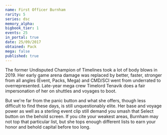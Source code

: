 ```yaml
---
name: First Officer Burnham
rarity: 5
series: dsc
memory_alpha:
bigbook_tier: 1
events: 25
in_portal: true
date: 25/09/2017
obtained: Pack
mega: false
published: true
---
```


The former Undisputed Champion of Timelines took a lot of body blows in 2019. Her early game arena damage was replaced by better, faster, stronger from all angles (Event, Packs, Mega) and CMD/SCI went from underrated to overrepresented. Late-year mega crew Timelord Tenavik does a fair impersonation of her on shuttles and voyages to boot.

But we're far from the panic button and what she offers, though less difficult to find these days, is still unquestionably elite. Her base and voyage power as well as a sterling event clip still demand you smash that Select button on the behold screen. If you cite your weakest areas, Burnham may not top that particular list, but she tops enough different lists to earn your honor and behold capital before too long.
